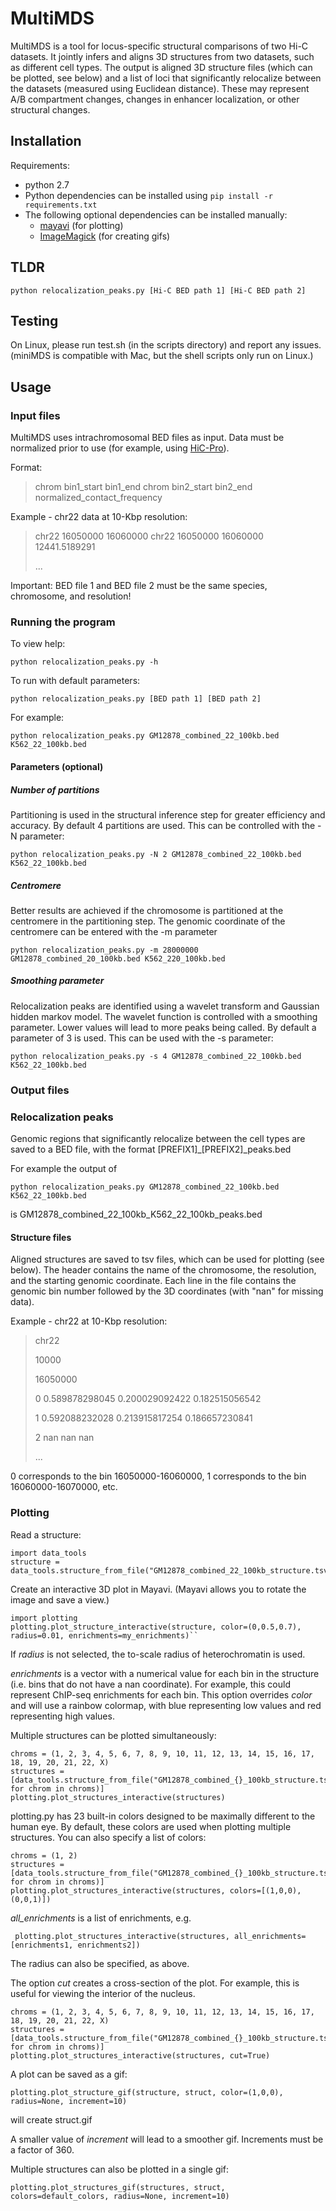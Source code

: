 # MultiMDS

MultiMDS is a tool for locus-specific structural comparisons of two Hi-C datasets. It jointly infers and aligns 3D structures from two datasets, such as different cell types. The output is aligned 3D structure files (which can be plotted, see below) and a list of loci that significantly relocalize between the datasets (measured using Euclidean distance). These may represent A/B compartment changes, changes in enhancer localization, or other structural changes. 

## Installation

Requirements:
* python 2.7
* Python dependencies can be installed using
``pip install -r requirements.txt``
* The following optional dependencies can be installed manually:
    * [mayavi](http://docs.enthought.com/mayavi/mayavi/) (for plotting)
    * [ImageMagick](https://www.imagemagick.org/script/index.php) (for creating gifs)

## TLDR

``python relocalization_peaks.py [Hi-C BED path 1] [Hi-C BED path 2]``

## Testing

On Linux, please run test.sh (in the scripts directory) and report any issues. (miniMDS is compatible with Mac, but the shell scripts only run on Linux.) 

## Usage

### Input files

MultiMDS uses intrachromosomal BED files as input. Data must be normalized prior to use (for example, using [HiC-Pro](http://nservant.github.io/HiC-Pro/)). 

Format:

>chrom	bin1\_start	bin1\_end	chrom	bin2\_start	bin2\_end	normalized\_contact\_frequency

Example - chr22 data at 10-Kbp resolution:

>chr22	16050000	16060000	chr22	16050000	16060000	12441.5189291
> 
>...

Important: BED file 1 and BED file 2 must be the same species, chromosome, and resolution!

### Running the program

To view help:

``python relocalization_peaks.py -h``

To run with default parameters:

``python relocalization_peaks.py [BED path 1] [BED path 2]``

For example:

``python relocalization_peaks.py GM12878_combined_22_100kb.bed K562_22_100kb.bed``

#### Parameters (optional)

##### Number of partitions

Partitioning is used in the structural inference step for greater efficiency and accuracy. By default 4 partitions are used. This can be controlled with the -N parameter: 

``python relocalization_peaks.py -N 2 GM12878_combined_22_100kb.bed K562_22_100kb.bed``

##### Centromere

Better results are achieved if the chromosome is partitioned at the centromere in the partitioning step. The genomic coordinate of the centromere can be entered with the -m parameter

``python relocalization_peaks.py -m 28000000 GM12878_combined_20_100kb.bed K562_220_100kb.bed``

##### Smoothing parameter

Relocalization peaks are identified using a wavelet transform and Gaussian hidden markov model. The wavelet function is controlled with a smoothing parameter. Lower values will lead to more peaks being called. By default a parameter of 3 is used. This can be used with the -s parameter:

``python relocalization_peaks.py -s 4 GM12878_combined_22_100kb.bed K562_22_100kb.bed``

### Output files

### Relocalization peaks

Genomic regions that significantly relocalize between the cell types are saved to a BED file, with the format [PREFIX1]_[PREFIX2]_peaks.bed

For example the output of

``python relocalization_peaks.py GM12878_combined_22_100kb.bed K562_22_100kb.bed``

is GM12878_combined_22_100kb_K562_22_100kb_peaks.bed

#### Structure files
Aligned structures are saved to tsv files, which can be used for plotting (see below). The header contains the name of the chromosome, the resolution, and the starting genomic coordinate. Each line in the file contains the genomic bin number followed by the 3D coordinates (with "nan" for missing data). 

Example - chr22 at 10-Kbp resolution:

>chr22
> 
>10000
> 
>16050000
> 
>0	0.589878298045	0.200029092422	0.182515056542
> 
>1	0.592088232028	0.213915817254	0.186657230841
> 
>2	nan	nan	nan
> 
>...

0 corresponds to the bin 16050000-16060000, 1 corresponds to the bin 16060000-16070000, etc. 

### Plotting

Read a structure:

    import data_tools
    structure = data_tools.structure_from_file("GM12878_combined_22_100kb_structure.tsv")``

Create an interactive 3D plot in Mayavi. (Mayavi allows you to rotate the image and save a view.)

    import plotting
    plotting.plot_structure_interactive(structure, color=(0,0.5,0.7), radius=0.01, enrichments=my_enrichments)``

If _radius_ is not selected, the to-scale radius of heterochromatin is used. 

_enrichments_ is a vector with a numerical value for each bin in the structure (i.e. bins that do not have a nan coordinate). For example, this could represent ChIP-seq enrichments for each bin. This option overrides _color_ and will use a rainbow colormap, with blue representing low values and red representing high values. 

Multiple structures can be plotted simultaneously:

    chroms = (1, 2, 3, 4, 5, 6, 7, 8, 9, 10, 11, 12, 13, 14, 15, 16, 17, 18, 19, 20, 21, 22, X)
    structures = [data_tools.structure_from_file("GM12878_combined_{}_100kb_structure.tsv".format(chrom) for chrom in chroms)]
    plotting.plot_structures_interactive(structures)

plotting.py has 23 built-in colors designed to be maximally different to the human eye. By default, these colors are used when plotting multiple structures. You can also specify a list of colors:

    chroms = (1, 2)
    structures = [data_tools.structure_from_file("GM12878_combined_{}_100kb_structure.tsv".format(chrom) for chrom in chroms)]
    plotting.plot_structures_interactive(structures, colors=[(1,0,0), (0,0,1)])

_all_enrichments_ is a list of enrichments, e.g. 
     
     plotting.plot_structures_interactive(structures, all_enrichments=[enrichments1, enrichments2])

The radius can also be specified, as above. 

The option _cut_ creates a cross-section of the plot. For example, this is useful for viewing the interior of the nucleus.

    chroms = (1, 2, 3, 4, 5, 6, 7, 8, 9, 10, 11, 12, 13, 14, 15, 16, 17, 18, 19, 20, 21, 22, X)
    structures = [data_tools.structure_from_file("GM12878_combined_{}_100kb_structure.tsv".format(chrom) for chrom in chroms)]
    plotting.plot_structures_interactive(structures, cut=True)

A plot can be saved as a gif:

``plotting.plot_structure_gif(structure, struct, color=(1,0,0), radius=None, increment=10)``

will create struct.gif

A smaller value of _increment_ will lead to a smoother gif. Increments must be a factor of 360. 

Multiple structures can also be plotted in a single gif:

``plotting.plot_structures_gif(structures, struct, colors=default_colors, radius=None, increment=10)``
